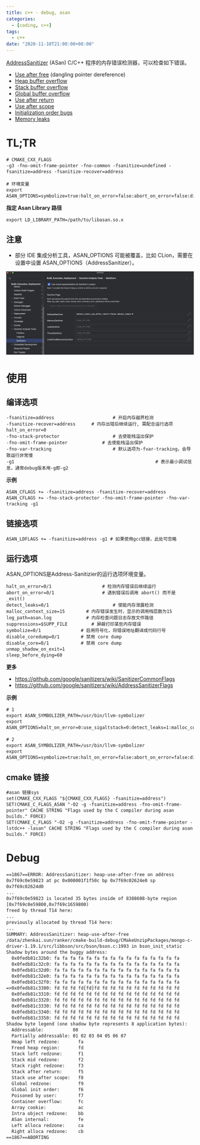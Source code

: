 ```yaml
---
title: c++ - debug, asan
categories: 
  - [coding, c++]
tags:
  - c++
date: "2020-11-10T21:00:00+08:00"
---
```


[AddressSanitizer](https://github.com/google/sanitizers/wiki/AddressSanitizer/AddressSanitizer) (ASan) C/C++ 程序的内存错误检测器，可以检查如下错误。

- [Use after free](https://github.com/google/sanitizers/wiki/AddressSanitizer/AddressSanitizerExampleUseAfterFree) (dangling pointer dereference)
- [Heap buffer overflow](https://github.com/google/sanitizers/wiki/AddressSanitizer/AddressSanitizerExampleHeapOutOfBounds)
- [Stack buffer overflow](https://github.com/google/sanitizers/wiki/AddressSanitizer/AddressSanitizerExampleStackOutOfBounds)
- [Global buffer overflow](https://github.com/google/sanitizers/wiki/AddressSanitizer/AddressSanitizerExampleGlobalOutOfBounds)
- [Use after return](https://github.com/google/sanitizers/wiki/AddressSanitizer/AddressSanitizerExampleUseAfterReturn)
- [Use after scope](https://github.com/google/sanitizers/wiki/AddressSanitizer/AddressSanitizerExampleUseAfterScope)
- [Initialization order bugs](https://github.com/google/sanitizers/wiki/AddressSanitizer/AddressSanitizerInitializationOrderFiasco)
- [Memory leaks](https://github.com/google/sanitizers/wiki/AddressSanitizer/AddressSanitizerLeakSanitizer)

# TL;TR

```shell
# CMAKE_CXX_FLAGS
-g3 -fno-omit-frame-pointer -fno-common -fsanitize=undefined -fsanitize=address -fsanitize-recover=address

# 环境变量
export ASAN_OPTIONS=symbolize=true:halt_on_error=false:abort_on_error=false:disable_coredump=false:unmap_shadow_on_exit=true:disable_core=false:sleep_before_dying=15:fast_unwind_on_fatal=1:log_path=asan.log
```

**指定 Asan Library 路径**

```shell
export LD_LIBRARY_PATH=/path/to/libasan.so.x
```

## 注意

- 部分 IDE 集成分析工具，ASAN_OPTIONS 可能被覆盖，比如 CLion，需要在设置中设置 ASAN_OPTIONS（AddressSanitizer）。

![image-20241014111225039](asan/image-20241014111225039.png)

# 使用

## 编译选项

```shell
-fsanitize=address						# 开启内存越界检测
-fsanitize-recover=address		# 内存出错后继续运行, 需配合运行选项 halt_on_error=0
-fno-stack-protector 					# 去使能栈溢出保护
-fno-omit-frame-pointer 			# 去使能栈溢出保护
-fno-var-tracking 						# 默认选项为-fvar-tracking，会导致运行非常慢
-g1														# 表示最小调试信息，通常debug版本用-g即-g2
```

**示例**

```shell
ASAN_CFLAGS += -fsanitize=address -fsanitize-recover=address
ASAN_CFLAGS += -fno-stack-protector -fno-omit-frame-pointer -fno-var-tracking -g1
```

## 链接选项

```shell
ASAN_LDFLAGS += -fsanitize=address -g1 # 如果使用gcc链接，此处可忽略
```

## 运行选项

ASAN_OPTIONS是Address-Sanitizier的运行选项环境变量。

```shell
halt_on_error=0/1 					# 检测内存错误后继续运行
abort_on_error=0/1					# 遇到错误后调用 abort() 而不是 _exit()
detect_leaks=0/1 						# 使能内存泄露检测
malloc_context_size=15 		  # 内存错误发生时，显示的调用栈层数为15
log_path=asan.log     		  # 内存检查问题日志存放文件路径
suppressions=$SUPP_FILE 		# 屏蔽打印某些内存错误
symbolize=0/1               # 启用符号化，将错误地址翻译成代码行号
disable_coredump=0/1        # 禁用 core dump         
disable_core=0/1            # 禁用 core dump   
unmap_shadow_on_exit=1
sleep_before_dying=60
```

**更多**

- https://github.com/google/sanitizers/wiki/SanitizerCommonFlags
- https://github.com/google/sanitizers/wiki/AddressSanitizerFlags

**示例**

```shell
# 1
export ASAN_SYMBOLIZER_PATH=/usr/bin/llvm-symbolizer
export ASAN_OPTIONS=halt_on_error=0:use_sigaltstack=0:detect_leaks=1:malloc_context_size=15:log_path=/tmp/asan.log:suppressions=$SUPP_FILE

# 2
export ASAN_SYMBOLIZER_PATH=/usr/bin/llvm-symbolizer
export ASAN_OPTIONS=symbolize=true:halt_on_error=false:abort_on_error=false:disable_coredump=false:unmap_shadow_on_exit=true:disable_core=false:sleep_before_dying=15:log_path=asan_log
```

## cmake 链接

```shell
#asan 链接sys
set(CMAKE_CXX_FLAGS "${CMAKE_CXX_FLAGS} -fsanitize=address")
SET(CMAKE_C_FLAGS_ASAN "-O2 -g -fsanitize=address -fno-omit-frame-pointer" CACHE STRING "Flags used by the C compiler during asan builds." FORCE)
SET(CMAKE_C_FLAGS "-O2 -g -fsanitize=address -fno-omit-frame-pointer -lstdc++ -lasan" CACHE STRING "Flags used by the C compiler during asan builds." FORCE)
```

# Debug

```shell
==1867==ERROR: AddressSanitizer: heap-use-after-free on address 0x7f69c0e59823 at pc 0x000001f1f50c bp 0x7f69c02624e0 sp 0x7f69c02624d0
...
0x7f69c0e59823 is located 35 bytes inside of 8388608-byte region [0x7f69c0e59800,0x7f69c1659800)
freed by thread T14 here:
...
previously allocated by thread T14 here:
...
SUMMARY: AddressSanitizer: heap-use-after-free /data/zhenkai.sun/ranker/cmake-build-debug/CMakeUnzipPackages/mongo-c-driver-1.19.1/src/libbson/src/bson/bson.c:1993 in bson_init_static
Shadow bytes around the buggy address:
  0x0fedb81c32b0: fa fa fa fa fa fa fa fa fa fa fa fa fa fa fa fa
  0x0fedb81c32c0: fa fa fa fa fa fa fa fa fa fa fa fa fa fa fa fa
  0x0fedb81c32d0: fa fa fa fa fa fa fa fa fa fa fa fa fa fa fa fa
  0x0fedb81c32e0: fa fa fa fa fa fa fa fa fa fa fa fa fa fa fa fa
  0x0fedb81c32f0: fa fa fa fa fa fa fa fa fa fa fa fa fa fa fa fa
=>0x0fedb81c3300: fd fd fd fd[fd]fd fd fd fd fd fd fd fd fd fd fd
  0x0fedb81c3310: fd fd fd fd fd fd fd fd fd fd fd fd fd fd fd fd
  0x0fedb81c3320: fd fd fd fd fd fd fd fd fd fd fd fd fd fd fd fd
  0x0fedb81c3330: fd fd fd fd fd fd fd fd fd fd fd fd fd fd fd fd
  0x0fedb81c3340: fd fd fd fd fd fd fd fd fd fd fd fd fd fd fd fd
  0x0fedb81c3350: fd fd fd fd fd fd fd fd fd fd fd fd fd fd fd fd
Shadow byte legend (one shadow byte represents 8 application bytes):
  Addressable:           00
  Partially addressable: 01 02 03 04 05 06 07 
  Heap left redzone:       fa
  Freed heap region:       fd
  Stack left redzone:      f1
  Stack mid redzone:       f2
  Stack right redzone:     f3
  Stack after return:      f5
  Stack use after scope:   f8
  Global redzone:          f9
  Global init order:       f6
  Poisoned by user:        f7
  Container overflow:      fc
  Array cookie:            ac
  Intra object redzone:    bb
  ASan internal:           fe
  Left alloca redzone:     ca
  Right alloca redzone:    cb
==1867==ABORTING
```

